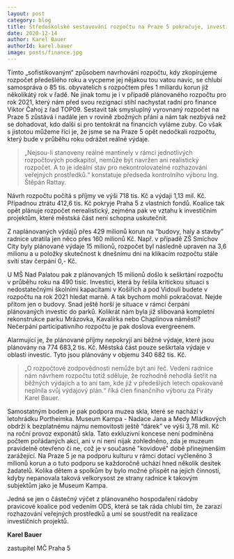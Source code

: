 ```yaml
---
layout: post
category: blog
title: Středoškolské sestavování rozpočtu na Praze 5 pokračuje, investice do zvýšení školských kapacit chybí
date: 2020-12-14
author: Karel Bauer
authorId: karel.bauer
image: posts/finance.jpg
---
```


Tímto „sofistikovaným“ způsobem navrhování rozpočtu, kdy zkopírujeme rozpočet předešlého roku a vycpeme jej nějakou tou vatou navíc, se chlubí samospráva o 85 tis. obyvatelích s rozpočtem přes 1 miliardu korun již několikátý rok v řadě. Ne jinak tomu je i v případě plánovaného rozpočtu pro rok 2021, který nám před svou rezignací stihl nachystat radní pro finance Viktor Čahoj z řad TOP09.  Sestavit tak smysluplný vyrovnaný rozpočet na Praze 5 zůstává i nadále jen v rovině zbožných přání a nám tak nezbývá než se dohadovat, kdo další si pro tentokrát na financích vyláme zuby. Co však s jistotou můžeme říci je, že jsme se na Praze 5 opět nedočkali rozpočtu, který bude v průběhu roku odrážet reálné výdaje.

> „Nejsou-li stanoveny reálné mantinely v rámci jednotlivých rozpočtových podkapitol, nemůže být navržen ani realistický rozpočet. A to je ideální stav pro nekontrolovatelné rozhazování veřejných prostředků.“ konstatuje předseda kontrolního výboru Ing. Štěpán Rattay.  

Návrh rozpočtu počítá s příjmy ve výši 718 tis. Kč a výdaji 1,13 mil. Kč. Případnou ztrátu 412,6 tis. Kč pokryje Praha 5 z vlastních fondů. Koalice tak opět plánuje rozpočet nerealistický, zejména pak ve vztahu k investičním projektům, které městská část není schopna uskutečnit. 

Z naplánovaných výdajů přes 429 milionů korun na “budovy, haly a stavby” radnice utratila jen něco přes 160 milionů Kč. Např. v případě ZŠ Smíchov City byly plánované výdaje 15 milionů, rozpočet byl následně upraven na 3,6 milionu a u položky skutečnost k dnešnímu dni na klikacím rozpočtu stále svítí stav čerpání 0,- Kč. 

U MŠ Nad Palatou pak z plánovaných 15 milionů došlo k seškrtání rozpočtu v průběhu roku na 490 tisíc. Investici, která by řešila kritickou situaci s nedostatečnými školními kapacitami v Košířích a pod Vidoulí budete v rozpočtu na rok 2021 hledat marně. A tak bychom mohli pokračovat. Nejde přitom jen o budovy. Snad ještě horší je situace  v rámci čerpání plánovaných investic do parků. Kolikrát nám byla již slibovaná kompletní rekonstrukce parku Mrázovka, Kavalírka nebo Chaplinova náměstí?  Nečerpání participativního rozpočtu je pak doslova evergreenem. 

Alarmující je, že plánované příjmy nepokryjí ani běžné výdaje, které jsou plánovány na 774 683,2 tis. Kč. Městská část pouze seškrtala výdaje v oblasti investic. Tyto jsou plánovány v objemu 340 682 tis. Kč.

> „O rozpočtové zodpovědnosti nemůže být ani řeč. Vedení radnice nám návrhem rozpočtu totiž sděluje, že rozhodně nehodlá šetřit na běžných výdajích a to ani tam, kde již v předešlých letech opakovaně neplnila svůj výdajový plán.“ říká člen finančního výboru za Piráty Karel Bauer.

Samostatným bodem je pak podpora muzea skla, které se nachází v letohrádku Portheimka. Museum Kampa - Nadace Jana a Medy Mládkových  obdrží k bezplatnému nájmu nemovitosti ještě “dárek” ve výši 3,78 mil. Kč na roční provoz exponátů skla. Tato exkluzivní koncese není podmíněna počtem pořádaných akcí, ani v ní není nijak zohledněno, zda je muzeum pravidelně otevřeno  či ne, což je v současné "kovidové" době přinejmenším zarážející.  Na Praze 5 je na podporu kulturu v rámci dotací vyčleněno 3 milionů korun a  o tuto podporu se každoročně uchází hned několik desítek žadatelů. Kolika dětem a spolkům by bylo možné přispět na jejich činnosti, kdyby nepanovala taková velkorysost ze strany radnice k takovým subjektům jako je Museum Kampa.

Jedná se jen o částečný výčet z plánovaného hospodaření rádoby pravicové koalice pod vedením ODS, která se tak ráda chlubí tím, že zarazí rozhazování veřejných prostředků a umí se soustředit na realizace investičních projektů.

**Karel Bauer**

zastupitel MČ Praha 5
